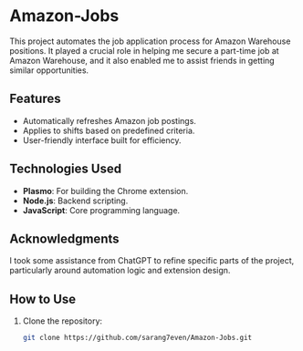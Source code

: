 # Amazon-Jobs

This project automates the job application process for Amazon Warehouse positions. It played a crucial role in helping me secure a part-time job at Amazon Warehouse, and it also enabled me to assist friends in getting similar opportunities.

## Features
- Automatically refreshes Amazon job postings.
- Applies to shifts based on predefined criteria.
- User-friendly interface built for efficiency.

## Technologies Used
- **Plasmo**: For building the Chrome extension.
- **Node.js**: Backend scripting.
- **JavaScript**: Core programming language.

## Acknowledgments
I took some assistance from ChatGPT to refine specific parts of the project, particularly around automation logic and extension design.

## How to Use
1. Clone the repository:
   ```bash
   git clone https://github.com/sarang7even/Amazon-Jobs.git
   
